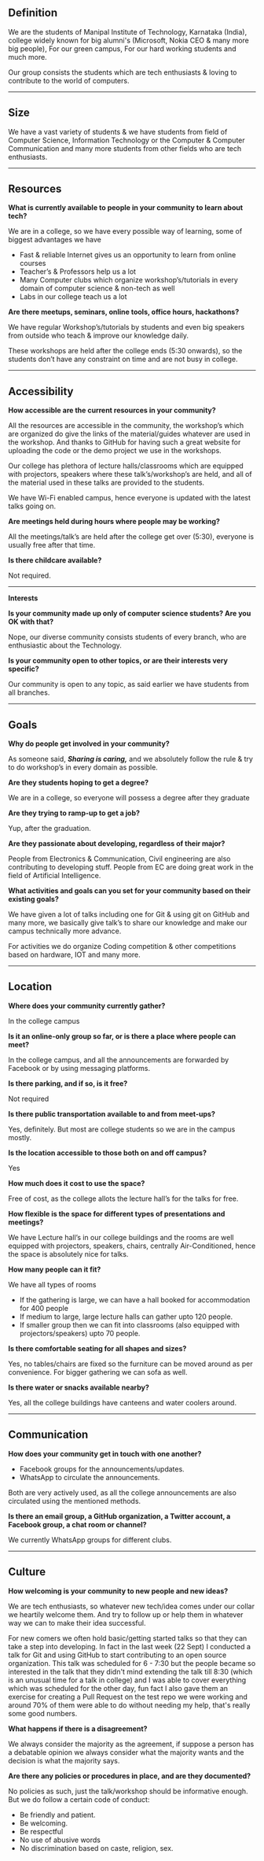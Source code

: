 
## Definition

We are the students of Manipal Institute of Technology, Karnataka (India), college widely known for big alumni's (Microsoft, Nokia CEO & many more big people), For our green campus, For our hard working students and much more.

Our group consists the students which are tech enthusiasts & loving to contribute to the world of computers.


----------


## Size

We have a vast variety of students & we have students from field of Computer Science, Information Technology or the Computer & Computer Communication and many more students from other fields who are tech enthusiasts.


----------


## Resources

**What is currently available to people in your community to learn about tech?**

We are in a college, so we have every possible way of learning, some of biggest advantages we have

- Fast & reliable Internet gives us an opportunity to learn from online courses
- Teacher’s & Professors help us a lot
- Many Computer clubs which organize workshop’s/tutorials in every domain of computer science & non-tech as well
- Labs in our college teach us a lot

**Are there meetups, seminars, online tools, office hours, hackathons?**

We have regular Workshop’s/tutorials by students and even big speakers from outside who teach & improve our knowledge daily.

These workshops are held after the college ends (5:30 onwards), so the students don’t have any constraint on time and are not busy in college.


----------


## Accessibility

**How accessible are the current resources in your community?**

All the resources are accessible in the community, the workshop’s which are organized do give the links of the material/guides whatever are used in the workshop.
And thanks to GitHub for having such a great website for uploading the code or the demo project we use in the workshops.

Our college has plethora of lecture halls/classrooms which are equipped with projectors, speakers where these talk’s/workshop’s are held, and all of the material used in these talks are provided to the students.

We have Wi-Fi enabled campus, hence everyone is updated with the latest talks going on.

**Are meetings held during hours where people may be working?**

All the meetings/talk’s are held after the college get over (5:30), everyone is usually free after that time.

**Is there childcare available?**

Not required.


----------

**Interests**

**Is your community made up only of computer science students? Are you OK with that?**

Nope, our diverse community consists students of every branch, who are enthusiastic about the Technology.

**Is your community open to other topics, or are their interests very specific?**

Our community is open to any topic, as said earlier we have students from all branches.


----------
## Goals

**Why do people get involved in your community?**

As someone said, ***Sharing is caring,*** and we absolutely follow the rule & try to do workshop’s in every domain as possible.

**Are they students hoping to get a degree?**

We are in a college, so everyone will possess a degree after they graduate

**Are they trying to ramp-up to get a job?**

Yup, after the graduation.

**Are they passionate about developing, regardless of their major?**

People from Electronics & Communication, Civil engineering are also contributing to developing stuff. People from EC are doing great work in the field of Artificial Intelligence.

**What activities and goals can you set for your community based on their existing goals?**

We have given a lot of talks including one for Git & using git on GitHub and many more, we basically give talk’s to share our knowledge and make our campus technically more advance.

For activities we do organize Coding competition & other competitions based on hardware, IOT and many more.


----------


## Location

**Where does your community currently gather?**

In the college campus

**Is it an online-only group so far, or is there a place where people can meet?**

In the college campus, and all the announcements are forwarded by Facebook or by using messaging platforms.

**Is there parking, and if so, is it free?**

Not required

**Is there public transportation available to and from meet-ups?**

Yes, definitely. But most are college students so we are in the campus mostly.

**Is the location accessible to those both on and off campus?**

Yes

**How much does it cost to use the space?**

Free of cost, as the college allots the lecture hall’s for the talks for free.

**How flexible is the space for different types of presentations and meetings?**

We have Lecture hall’s in our college buildings and the rooms are well equipped with projectors, speakers, chairs, centrally Air-Conditioned, hence the space is absolutely nice for talks.

**How many people can it fit?**

We have all types of rooms

- If the gathering is large, we can have a hall booked for accommodation for 400 people
- If medium to large, large lecture halls can gather upto 120 people.
- If smaller group then we can fit into classrooms (also equipped with projectors/speakers) upto 70 people.

**Is there comfortable seating for all shapes and sizes?**

Yes, no tables/chairs are fixed so the furniture can be moved around as per convenience.
For bigger gathering we can sofa as well.

**Is there water or snacks available nearby?**

Yes, all the college buildings have canteens and water coolers around.


----------


## Communication

**How does your community get in touch with one another?**


- Facebook groups for the announcements/updates.
- WhatsApp to circulate the announcements.

Both are very actively used, as all the college announcements are also circulated using the mentioned methods.

**Is there an email group, a GitHub organization, a Twitter account, a Facebook group, a chat room or channel?**

We currently WhatsApp groups for different clubs.


----------


## Culture

**How welcoming is your community to new people and new ideas?**

We are tech enthusiasts, so whatever new tech/idea comes under our collar we heartily welcome them. And try to follow up or help them in whatever way we can to make their idea successful.

For new comers we often hold basic/getting started talks so that they can take a step into developing. In fact in the last week (22 Sept) I conducted a talk for Git and using GitHub to start contributing to an open source organization. This talk was scheduled for 6 - 7:30 but the people became so interested in the talk that they didn't mind extending the talk till 8:30 (which is an unusual time for a talk in college) and I was able to cover everything which was scheduled for the other day, fun fact I also gave them an exercise for creating a Pull Request on the test repo we were working and around 70% of them were able to do without needing my help, that's really some good numbers.

**What happens if there is a disagreement?**

We always consider the majority as the agreement, if suppose a person has a debatable opinion we always consider what the majority wants and the decision is what the majority says.

**Are there any policies or procedures in place, and are they documented?**

No policies as such, just the talk/workshop should be informative enough.
But we do follow a certain code of conduct:

- Be friendly and patient.
- Be welcoming.
- Be respectful
- No use of abusive words
- No discrimination based on caste, religion, sex.
